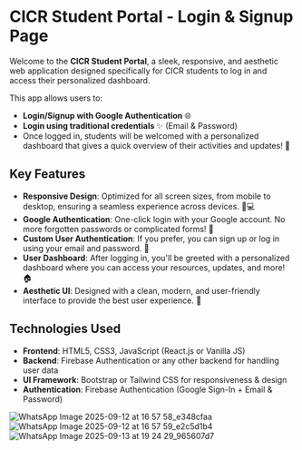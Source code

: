 # CICR Student Portal - Login & Signup Page

Welcome to the **CICR Student Portal**, a sleek, responsive, and aesthetic web application designed specifically for CICR students to log in and access their personalized dashboard.

This app allows users to:
- **Login/Signup with Google Authentication** 🌐
- **Login using traditional credentials** ✨ (Email & Password)
- Once logged in, students will be welcomed with a personalized dashboard that gives a quick overview of their activities and updates! 🚀

## Key Features

- **Responsive Design**: Optimized for all screen sizes, from mobile to desktop, ensuring a seamless experience across devices. 📱💻
- **Google Authentication**: One-click login with your Google account. No more forgotten passwords or complicated forms! 🔑
- **Custom User Authentication**: If you prefer, you can sign up or log in using your email and password. 🔐
- **User Dashboard**: After logging in, you'll be greeted with a personalized dashboard where you can access your resources, updates, and more! 🏠
- **Aesthetic UI**: Designed with a clean, modern, and user-friendly interface to provide the best user experience. 🎨

## Technologies Used

- **Frontend**: HTML5, CSS3, JavaScript (React.js or Vanilla JS)
- **Backend**: Firebase Authentication or any other backend for handling user data
- **UI Framework**: Bootstrap or Tailwind CSS for responsiveness & design
- **Authentication**: Firebase Authentication (Google Sign-In + Email & Password)

![WhatsApp Image 2025-09-12 at 16 57 58_e348cfaa](https://github.com/user-attachments/assets/4e45f030-8080-468c-91bf-dce435b9867c)
![WhatsApp Image 2025-09-12 at 16 57 59_e2c5d1b4](https://github.com/user-attachments/assets/f3e9f8cc-30c7-4917-b8c9-787c1e52c8ad)
![WhatsApp Image 2025-09-13 at 19 24 29_965607d7](https://github.com/user-attachments/assets/89f300d1-6b3e-4686-85d0-7658bfc9dd39)


